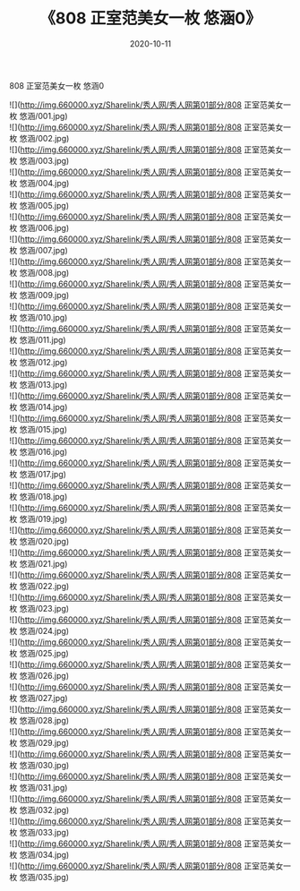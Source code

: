 ﻿---
layout: post
title:  《808 正室范美女一枚 悠涵0》
date:   2020-10-11
img: http://img.660000.xyz/Sharelink/秀人网/秀人网第01部分/808 正室范美女一枚 悠涵0/000.jpg
categories: [美女, 清纯, 唯美]
---

808 正室范美女一枚 悠涵0

  ![](http://img.660000.xyz/Sharelink/秀人网/秀人网第01部分/808 正室范美女一枚 悠涵/001.jpg) <br> ![](http://img.660000.xyz/Sharelink/秀人网/秀人网第01部分/808 正室范美女一枚 悠涵/002.jpg) <br> ![](http://img.660000.xyz/Sharelink/秀人网/秀人网第01部分/808 正室范美女一枚 悠涵/003.jpg) <br> ![](http://img.660000.xyz/Sharelink/秀人网/秀人网第01部分/808 正室范美女一枚 悠涵/004.jpg) <br> ![](http://img.660000.xyz/Sharelink/秀人网/秀人网第01部分/808 正室范美女一枚 悠涵/005.jpg) <br> ![](http://img.660000.xyz/Sharelink/秀人网/秀人网第01部分/808 正室范美女一枚 悠涵/006.jpg) <br> ![](http://img.660000.xyz/Sharelink/秀人网/秀人网第01部分/808 正室范美女一枚 悠涵/007.jpg) <br> ![](http://img.660000.xyz/Sharelink/秀人网/秀人网第01部分/808 正室范美女一枚 悠涵/008.jpg) <br> ![](http://img.660000.xyz/Sharelink/秀人网/秀人网第01部分/808 正室范美女一枚 悠涵/009.jpg) <br> ![](http://img.660000.xyz/Sharelink/秀人网/秀人网第01部分/808 正室范美女一枚 悠涵/010.jpg) <br> ![](http://img.660000.xyz/Sharelink/秀人网/秀人网第01部分/808 正室范美女一枚 悠涵/011.jpg) <br> ![](http://img.660000.xyz/Sharelink/秀人网/秀人网第01部分/808 正室范美女一枚 悠涵/012.jpg) <br> ![](http://img.660000.xyz/Sharelink/秀人网/秀人网第01部分/808 正室范美女一枚 悠涵/013.jpg) <br> ![](http://img.660000.xyz/Sharelink/秀人网/秀人网第01部分/808 正室范美女一枚 悠涵/014.jpg) <br> ![](http://img.660000.xyz/Sharelink/秀人网/秀人网第01部分/808 正室范美女一枚 悠涵/015.jpg) <br> ![](http://img.660000.xyz/Sharelink/秀人网/秀人网第01部分/808 正室范美女一枚 悠涵/016.jpg) <br> ![](http://img.660000.xyz/Sharelink/秀人网/秀人网第01部分/808 正室范美女一枚 悠涵/017.jpg) <br> ![](http://img.660000.xyz/Sharelink/秀人网/秀人网第01部分/808 正室范美女一枚 悠涵/018.jpg) <br> ![](http://img.660000.xyz/Sharelink/秀人网/秀人网第01部分/808 正室范美女一枚 悠涵/019.jpg) <br> ![](http://img.660000.xyz/Sharelink/秀人网/秀人网第01部分/808 正室范美女一枚 悠涵/020.jpg) <br> ![](http://img.660000.xyz/Sharelink/秀人网/秀人网第01部分/808 正室范美女一枚 悠涵/021.jpg) <br> ![](http://img.660000.xyz/Sharelink/秀人网/秀人网第01部分/808 正室范美女一枚 悠涵/022.jpg) <br> ![](http://img.660000.xyz/Sharelink/秀人网/秀人网第01部分/808 正室范美女一枚 悠涵/023.jpg) <br> ![](http://img.660000.xyz/Sharelink/秀人网/秀人网第01部分/808 正室范美女一枚 悠涵/024.jpg) <br> ![](http://img.660000.xyz/Sharelink/秀人网/秀人网第01部分/808 正室范美女一枚 悠涵/025.jpg) <br> ![](http://img.660000.xyz/Sharelink/秀人网/秀人网第01部分/808 正室范美女一枚 悠涵/026.jpg) <br> ![](http://img.660000.xyz/Sharelink/秀人网/秀人网第01部分/808 正室范美女一枚 悠涵/027.jpg) <br> ![](http://img.660000.xyz/Sharelink/秀人网/秀人网第01部分/808 正室范美女一枚 悠涵/028.jpg) <br> ![](http://img.660000.xyz/Sharelink/秀人网/秀人网第01部分/808 正室范美女一枚 悠涵/029.jpg) <br> ![](http://img.660000.xyz/Sharelink/秀人网/秀人网第01部分/808 正室范美女一枚 悠涵/030.jpg) <br> ![](http://img.660000.xyz/Sharelink/秀人网/秀人网第01部分/808 正室范美女一枚 悠涵/031.jpg) <br> ![](http://img.660000.xyz/Sharelink/秀人网/秀人网第01部分/808 正室范美女一枚 悠涵/032.jpg) <br> ![](http://img.660000.xyz/Sharelink/秀人网/秀人网第01部分/808 正室范美女一枚 悠涵/033.jpg) <br> ![](http://img.660000.xyz/Sharelink/秀人网/秀人网第01部分/808 正室范美女一枚 悠涵/034.jpg) <br> ![](http://img.660000.xyz/Sharelink/秀人网/秀人网第01部分/808 正室范美女一枚 悠涵/035.jpg) <br>
